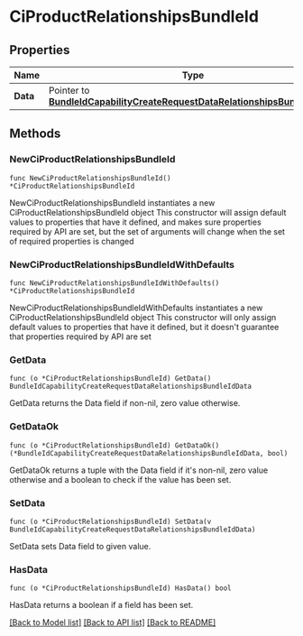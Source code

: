 # CiProductRelationshipsBundleId

## Properties

Name | Type | Description | Notes
------------ | ------------- | ------------- | -------------
**Data** | Pointer to [**BundleIdCapabilityCreateRequestDataRelationshipsBundleIdData**](BundleIdCapabilityCreateRequestDataRelationshipsBundleIdData.md) |  | [optional] 

## Methods

### NewCiProductRelationshipsBundleId

`func NewCiProductRelationshipsBundleId() *CiProductRelationshipsBundleId`

NewCiProductRelationshipsBundleId instantiates a new CiProductRelationshipsBundleId object
This constructor will assign default values to properties that have it defined,
and makes sure properties required by API are set, but the set of arguments
will change when the set of required properties is changed

### NewCiProductRelationshipsBundleIdWithDefaults

`func NewCiProductRelationshipsBundleIdWithDefaults() *CiProductRelationshipsBundleId`

NewCiProductRelationshipsBundleIdWithDefaults instantiates a new CiProductRelationshipsBundleId object
This constructor will only assign default values to properties that have it defined,
but it doesn't guarantee that properties required by API are set

### GetData

`func (o *CiProductRelationshipsBundleId) GetData() BundleIdCapabilityCreateRequestDataRelationshipsBundleIdData`

GetData returns the Data field if non-nil, zero value otherwise.

### GetDataOk

`func (o *CiProductRelationshipsBundleId) GetDataOk() (*BundleIdCapabilityCreateRequestDataRelationshipsBundleIdData, bool)`

GetDataOk returns a tuple with the Data field if it's non-nil, zero value otherwise
and a boolean to check if the value has been set.

### SetData

`func (o *CiProductRelationshipsBundleId) SetData(v BundleIdCapabilityCreateRequestDataRelationshipsBundleIdData)`

SetData sets Data field to given value.

### HasData

`func (o *CiProductRelationshipsBundleId) HasData() bool`

HasData returns a boolean if a field has been set.


[[Back to Model list]](../README.md#documentation-for-models) [[Back to API list]](../README.md#documentation-for-api-endpoints) [[Back to README]](../README.md)


